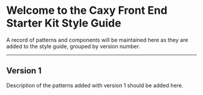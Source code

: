 # Welcome to the Caxy Front End Starter Kit Style Guide

A record of patterns and components will be maintained here as they are
added to the style guide, grouped by version number.

---

## Version 1

Description of the patterns added with version 1 should be added here.

